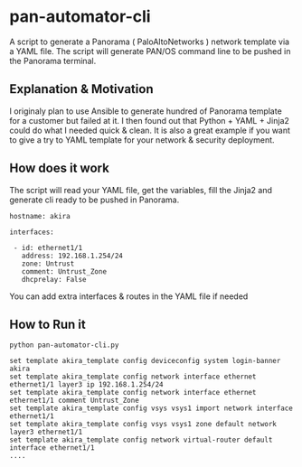 # pan-automator-cli
A script to generate a Panorama ( PaloAltoNetworks ) network template via a YAML file.
The script will generate PAN/OS command line to be pushed in the Panorama terminal.

## Explanation & Motivation
I originaly plan to use Ansible to generate hundred of Panorama template for a customer but failed at it.
I then found out that Python + YAML + Jinja2 could do what I needed quick & clean.
It is also a great example if you want to give a try to YAML template for your network & security deployment.

## How does it work
The script will read your YAML file, get the variables, fill the Jinja2 and generate cli ready to be pushed in Panorama.

```
hostname: akira

interfaces:

 - id: ethernet1/1
   address: 192.168.1.254/24
   zone: Untrust
   comment: Untrust_Zone
   dhcprelay: False
```
   
You can add extra interfaces & routes in the YAML file if needed

## How to Run it
```
python pan-automator-cli.py
 
set template akira_template config deviceconfig system login-banner akira
set template akira_template config network interface ethernet ethernet1/1 layer3 ip 192.168.1.254/24
set template akira_template config network interface ethernet ethernet1/1 comment Untrust_Zone
set template akira_template config vsys vsys1 import network interface ethernet1/1
set template akira_template config vsys vsys1 zone default network layer3 ethernet1/1
set template akira_template config network virtual-router default interface ethernet1/1
....
```
